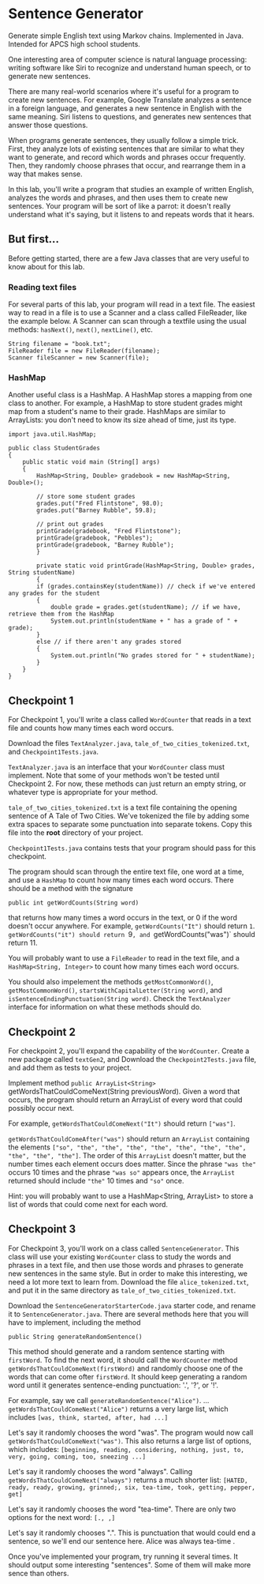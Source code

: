 # Sentence Generator
Generate simple English text using Markov chains. Implemented in Java. Intended for APCS high school students.

One interesting area of computer science is natural language processing: writing software like Siri to recognize and understand human speech, or to generate new sentences. 

There are many real-world scenarios where it's useful for a program to create new sentences. For example, Google Translate analyzes a sentence in a foreign language, and generates a new sentence in English with the same meaning. Siri listens to questions, and generates new sentences that answer those questions.

When programs generate sentences, they usually follow a simple trick. First, they analyze lots of existing sentences that are similar to what they want to generate, and record which words and phrases occur frequently. Then, they randomly choose phrases that occur, and rearrange them in a way that makes sense. 

In this lab, you'll write a program that studies an example of written English, analyzes the words and phrases, and then uses them to create new sentences. Your program will be sort of like a parrot: it doesn't really understand what it's saying, but it listens to and repeats words that it hears.

## But first...

Before getting started, there are a few Java classes that are very useful to know about for this lab.

### Reading text files
For several parts of this lab, your program will read in a text file. The easiest way to read in a file is to use a Scanner and a class called FileReader, like the example below. A Scanner can scan through a textfile using the usual methods: `hasNext()`, `next()`, `nextLine()`, etc.

```
String filename = "book.txt";
FileReader file = new FileReader(filename);
Scanner fileScanner = new Scanner(file);
```

### HashMap

Another useful class is a HashMap. A HashMap stores a mapping from one class to another. For example, a HashMap to store student grades might map from a student's name to their grade. HashMaps are similar to ArrayLists: you don't need to know its size ahead of time, just its type. 

```
import java.util.HashMap;

public class StudentGrades
{
    public static void main (String[] args)
    {
		HashMap<String, Double> gradebook = new HashMap<String, Double>();
	
		// store some student grades
		grades.put("Fred Flintstone", 98.0);
		grades.put("Barney Rubble", 59.8);
		
		// print out grades
		printGrade(gradebook, "Fred Flintstone");
		printGrade(gradebook, "Pebbles");
		printGrade(gradebook, "Barney Rubble");
	    }
	
	    private static void printGrade(HashMap<String, Double> grades, String studentName)
	    {
		if (grades.containsKey(studentName)) // check if we've entered any grades for the student
		{
		    double grade = grades.get(studentName); // if we have, retrieve them from the HashMap
		    System.out.println(studentName + " has a grade of " + grade);
		}
		else // if there aren't any grades stored
		{
		    System.out.println("No grades stored for " + studentName);
		}
    }
}
```

## Checkpoint 1

For Checkpoint 1, you'll write a class called `WordCounter` that reads in a text file and counts how many times each word occurs. 

Download the files `TextAnalyzer.java`, `tale_of_two_cities_tokenized.txt`, and `Checkpoint1Tests.java`. 

`TextAnalyzer.java` is an interface that your `WordCounter` class must implement. Note that some of your methods won't be tested until Checkpoint 2. For now, these methods can just return an empty string, or whatever type is appropriate for your method.

`tale_of_two_cities_tokenized.txt` is a text file containing the opening sentence of A Tale of Two Cities. We've tokenized the file by adding some extra spaces to separate some punctuation into separate tokens. Copy this file into the **root** directory of your project.

`Checkpoint1Tests.java` contains tests that your program should pass for this checkpoint.

The program should scan through the entire text file, one word at a time, and use a `HashMap` to count how many times each word occurs. There should be a method with the signature

`public int getWordCounts(String word)`

that returns how many times a word occurs in the text, or 0 if the word doesn't occur anywhere. For example, `getWordCounts("It")` should return `1`. `getWordCounts("it") should return `9`, and `getWordCounts("was")` should return 11.

You will probably want to use a `FileReader` to read in the text file, and a `HashMap<String, Integer>` to count how many times each word occurs.

You should also impelement the methods `getMostCommonWord()`, `getMostCommonWord()`, `startsWithCapitalLetter(String word)`, and `isSentenceEndingPunctuation(String word)`. Check the `TextAnalyzer` interface for information on what these methods should do.


## Checkpoint 2

For checkpoint 2, you'll expand the capability of the `WordCounter`. Create a new package called `textGen2`, and Download the `Checkpoint2Tests.java` file, and add them as tests to your project.

Implement method `public ArrayList<String>` getWordsThatCouldComeNext(String previousWord). Given a word that occurs, the program should return an ArrayList of every word that could possibly occur next.

For example, `getWordsThatCouldComeNext("It")` should return `["was"]`. 

`getWordsThatCouldComeAfter("was")` should return an `ArrayList` containing the elements `["so", "the", "the", "the", "the", "the", "the", "the", "the", "the", "the"]`. The order of this `ArrayList` doesn't matter, but the number times each element occurs does matter. Since the phrase `"was the"` occurs 10 times and the phrase `"was so"` appears once, the `ArrayList` returned should include `"the"` 10 times and `"so"` once.

Hint: you will probably want to use a HashMap<String, ArrayList<String>> to store a list of words that could come next for each word.

## Checkpoint 3

For Checkpoint 3, you'll work on a class called `SentenceGenerator`. This class will use your existing `WordCounter` class to study the words and phrases in a text file, and then use those words and phrases to generate new sentences in the same style. But in order to make this interesting, we need a lot more text to learn from. Download the file `alice_tokenized.txt`, and put it in the same directory as `tale_of_two_cities_tokenized.txt`. 

Download the `SentenceGeneratorStarterCode.java` starter code, and rename it to `SentenceGenerator.java`. There are several methods here that you will have to implement, including the method

`public String generateRandomSentence()`

This method should generate and a random sentence starting with `firstWord`. To find the next word, it should call the `WordCounter` method `getWordsThatCouldComeNext(firstWord)` and randomly choose one of the words that can come ofter `firstWord`. It should keep generating a random word until it generates sentence-ending punctuation: '.', '?', or '!'.

For example, say we call `generateRandomSentence("Alice")`.  ...
`getWordsThatCouldComeNext("Alice")` returns a very large list, which includes `[was, think, started, after, had ...]`

Let's say it randomly chooses the word "was". The program would now call `getWordsThatCouldComeNext("was")`. This also returns a large list of options, which includes: `[beginning, reading, considering, nothing, just, to, very, going, coming, too, sneezing ...]`

Let's say it randomly chooses the word "always". Calling `getWordsThatCouldComeNext("always")` returns a much shorter list: `[HATED, ready, ready, growing, grinned;, six, tea-time, took, getting, pepper, get]`

Let's say it randomly chooses the word "tea-time". There are only two options for the next word: `[., ,]`

Let's say it randomly chooses ".". This is punctuation that would could end a sentence, so we'll end our sentence here. Alice was always tea-time .


Once you've implemented your program, try running it several times. It should output some interesting "sentences". Some of them will make more sence than others.
